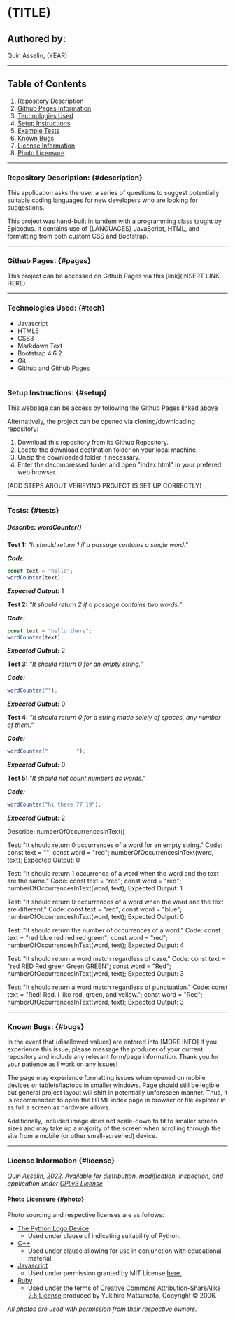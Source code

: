 # (TITLE)

## Authored by: 
Quin Asselin, (YEAR)

***

## Table of Contents
1. [Repository Description](#description)
2. [Github Pages Information](#pages)
3. [Technologies Used](#tech)
4. [Setup Instructions](#setup)
5. [Example Tests](#tests)
6. [Known Bugs](#bugs)
7. [License Information](#license)
8. [Photo Licensure](#photo)

*** 

### Repository Description: {#description}
This application asks the user a series of questions to suggest potentially suitable coding languages for new developers who are looking for suggestions.

This project was hand-built in tandem with a programming class taught by Epicodus. It contains use of {LANGUAGES} JavaScript, HTML, and formatting from both custom CSS and Bootstrap. 

***

### Github Pages: {#pages}
This project can be accessed on Github Pages via this [link](INSERT LINK HERE)


***

### Technologies Used: {#tech}
- Javascript
- HTML5
- CSS3
- Markdown Text
- Bootstrap 4.6.2
- Git
- Github and Github Pages

***

### Setup Instructions: {#setup}
This webpage can be access by following the Github Pages linked [above](#pages)

Alternatively, the project can be opened via cloning/downloading repository:
1. Download this repository from its Github Repository.
2. Locate the download destination folder on your local machine.
3. Unzip the downloaded folder if necessary.
4. Enter the decompressed folder and open "index.html" in your prefered web browser.

(ADD STEPS ABOUT VERIFYING PROJECT IS SET UP CORRECTLY)
***

### Tests: {#tests}
##### Describe: wordCounter()
**Test 1:** 
*"It should return 1 if a passage contains a single word."*

***Code:***
```javascript
const text = "hello";
wordCounter(text);
```
***Expected Output:***
1

**Test 2:** 
*"It should return 2 if a passage contains two words."*

***Code:***
```javascript
const text = "hello there";
wordCounter(text);
```
***Expected Output:*** 
2

**Test 3:** 
*"It should return 0 for an empty string."*

***Code:*** 
```javascript
wordCounter("");
```
***Expected Output:***
0

**Test 4:**
*"It should return 0 for a string made solely of spaces, any number of them."*

***Code:***
```javascript
wordCounter("         ");
```
***Expected Output:***
0

**Test 5:**
*"It should not count numbers as words."*

***Code:***
```javascript
wordCounter("hi there 77 19");
```
***Expected Output:***
2

Describe: numberOfOccurrencesInText()

Test: "It should return 0 occurrences of a word for an empty string."
Code:
const text = "";
const word = "red";
numberOfOccurrencesInText(word, text);
Expected Output: 0

Test: "It should return 1 occurrence of a word when the word and the text are the same."
Code:
const text = "red";
const word = "red";
numberOfOccurrencesInText(word, text);
Expected Output: 1

Test: "It should return 0 occurrences of a word when the word and the text are different."
Code:
const text = "red";
const word = "blue";
numberOfOccurrencesInText(word, text);
Expected Output: 0

Test: "It should return the number of occurrences of a word."
Code:
const text = "red blue red red red green";
const word = "red";
numberOfOccurrencesInText(word, text);
Expected Output: 4

Test: "It should return a word match regardless of case."
Code:
const text = "red RED Red green Green GREEN";
const word = "Red";
numberOfOccurrencesInText(word, text);
Expected Output: 3

Test: "It should return a word match regardless of punctuation."
Code:
const text = "Red! Red. I like red, green, and yellow.";
const word = "Red";
numberOfOccurrencesInText(word, text);
Expected Output: 3


***

### Known Bugs: {#bugs}
In the event that (disallowed values) are entered into [MORE INFO] If you experience this issue, please message the producer of your current repository and include any relevant form/page information. Thank you for your patience as I work on any issues!

The page may experience formatting issues when opened on mobile devices or tablets/laptops in smaller windows. Page should still be legible but general project layout will shift in potentially unforeseen manner. Thus, it is recommended to open the HTML index page in browser or file explorer in as full a screen as hardware allows.

Additionally, included image does not scale-down to fit to smaller screen sizes and may take up a majority of the screen when scrolling through the site from a mobile (or other small-screened) device.

***

### License Information {#license}
*Quin Asselin, 2022. Available for distribution, modification, inspection, and application under [GPLv3 License](https://www.gnu.org/licenses/gpl-3.0.en.html)*

#### Photo Licensure {#photo}
Photo sourcing and respective licenses are as follows:
- [The Python Logo Device](https://www.python.org/community/logos/)
  * Used under clause of indicating suitability of Python.
- [C++](https://isocpp.org/home/terms-of-use)
  * Used under clause allowing for use in conjunction with educational material.
- [Javascript](https://commons.wikimedia.org/wiki/File:JavaScript-logo.png)
  * Used under permission granted by MIT License [here.](https://github.com/voodootikigod/logo.js/blob/master/LICENSE)
- [Ruby](https://www.ruby-lang.org/en/about/logo/)
  * Used under the terms of [Creative Commons Attribution-ShareAlike 2.5 License](https://creativecommons.org/licenses/by-sa/2.5/) produced by Yukihiro Matsumoto, Copyright © 2006.

*All photos are used with permission from their respective owners.*

